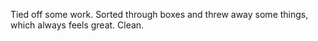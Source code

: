 Tied off some work. Sorted through boxes and threw away some things, which always feels great. Clean.
